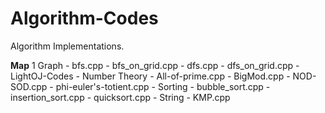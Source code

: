 # Algorithm-Codes

Algorithm Implementations.

**Map**
    1 Graph
        - bfs.cpp
        - bfs_on_grid.cpp
        - dfs.cpp
        - dfs_on_grid.cpp
    - LightOJ-Codes
    - Number Theory
        - All-of-prime.cpp
        - BigMod.cpp
        - NOD-SOD.cpp
        - phi-euler's-totient.cpp
    - Sorting
        - bubble_sort.cpp
        - insertion_sort.cpp
        - quicksort.cpp
    - String
        - KMP.cpp
